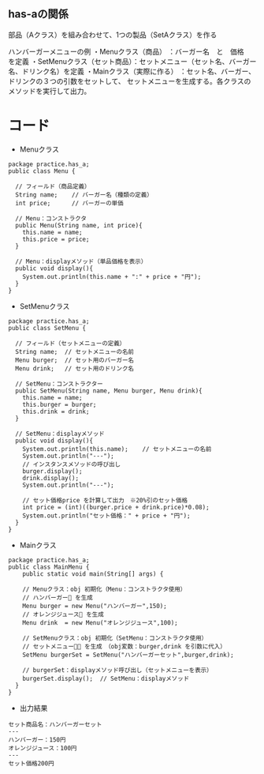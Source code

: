 ## has-aの関係
  部品（Aクラス）を組み合わせて、1つの製品（SetAクラス）を作る

ハンバーガーメニューの例
・Menuクラス（商品）     ：バーガー名　と　価格　を定義
・SetMenuクラス（セット商品）：セットメニュー（セット名、バーガー名、ドリンク名）を定義
・Mainクラス（実際に作る）   ：セット名、バーガー、ドリンクの３つの引数をセットして、
                        セットメニューを生成する。各クラスのメソッドを実行して出力。

# コード
- Menuクラス
```
package practice.has_a;
public class Menu {

  // フィールド（商品定義）
  String name;    // バーガー名（種類の定義）
  int price;      // バーガーの単価

  // Menu：コンストラクタ
  public Menu(String name, int price){
    this.name = name;
    this.price = price;
  }

  // Menu：displayメソッド（単品価格を表示）
  public void display(){
    System.out.println(this.name + ":" + price + "円");
  }
}
```

- SetMenuクラス
```
package practice.has_a;
public class SetMenu {

  // フィールド（セットメニューの定義）
  String name;  // セットメニューの名前
  Menu burger;  // セット用のバーガー名
  Menu drink;   // セット用のドリンク名

  // SetMenu：コンストラクター
  public SetMenu(String name, Menu burger, Menu drink){
    this.name = name;
    this.burger = burger;
    this.drink = drink;
  }

  // SetMenu：displayメソッド
  public void display(){
    System.out.println(this.name);    // セットメニューの名前
    System.out.println("---");
    // インスタンスメソッドの呼び出し
    burger.display();
    drink.display();
    System.out.println("---");

    // セット価格price を計算して出力　※20%引のセット価格
    int price = (int)((burger.price + drink.price)*0.08);
    System.out.println("セット価格：" + price + "円");
  }
}
```

- Mainクラス
```
package practice.has_a;
public class MainMenu {
	public static void main(String[] args) {

    // Menuクラス：obj 初期化（Menu：コンストラクタ使用）
    // ハンバーガー🍔 を生成
    Menu burger = new Menu("ハンバーガー",150);
    // オレンジジュース🥤 を生成
    Menu drink  = new Menu("オレンジジュース",100);

    // SetMenuクラス：obj 初期化（SetMenu：コンストラクタ使用）
    // セットメニュー🍔🥤 を生成　（obj変数：burger,drink を引数に代入）
    SetMenu burgerSet = SetMenu("ハンバーガーセット",burger,drink);

    // burgerSet：displayメソッド呼び出し（セットメニューを表示）
    burgerSet.display();  // SetMenu：displayメソッド
  }
}
```

- 出力結果
```
セット商品名：ハンバーガーセット
---
ハンバーガー：150円
オレンジジュース：100円
---
セット価格200円
```